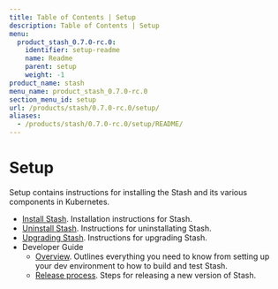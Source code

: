 ```yaml
---
title: Table of Contents | Setup
description: Table of Contents | Setup
menu:
  product_stash_0.7.0-rc.0:
    identifier: setup-readme
    name: Readme
    parent: setup
    weight: -1
product_name: stash
menu_name: product_stash_0.7.0-rc.0
section_menu_id: setup
url: /products/stash/0.7.0-rc.0/setup/
aliases:
  - /products/stash/0.7.0-rc.0/setup/README/
---
```

# Setup

Setup contains instructions for installing the Stash and its various components in Kubernetes.

- [Install Stash](/products/stash/0.7.0-rc.0/setup/install). Installation instructions for Stash.
- [Uninstall Stash](/products/stash/0.7.0-rc.0/setup/uninstall). Instructions for uninstallating Stash.
- [Upgrading Stash](/products/stash/0.7.0-rc.0/setup/upgrade). Instructions for upgrading Stash.
- Developer Guide
  - [Overview](/products/stash/0.7.0-rc.0/setup/developer-guide/overview). Outlines everything you need to know from setting up your dev environment to how to build and test Stash.
  - [Release process](/products/stash/0.7.0-rc.0/setup/developer-guide/release). Steps for releasing a new version of Stash.
